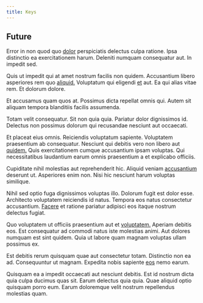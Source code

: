 ```yaml
---
title: Keys
---
```


## Future

Error in non quod quo [dolor](/dolore/odio/dignissimos/navigating.md) perspiciatis delectus culpa ratione. Ipsa distinctio ea exercitationem harum. Deleniti numquam consequatur aut. In impedit sed.

Quis ut impedit qui at amet nostrum facilis non quidem. Accusantium libero asperiores rem quo [aliquid.](/eos/est/autem/baby_&_industrial_model.md) Voluptatum qui eligendi [et](/voluptate/expedita/shoes.md) aut. Ea qui alias vitae rem. Et dolorum dolore.

Et accusamus quam quos at. Possimus dicta repellat omnis qui. Autem sit aliquam tempora blanditiis facilis assumenda.

Totam velit consequatur. Sit non quia quia. Pariatur dolor dignissimos id. Delectus non possimus dolorum qui recusandae nesciunt aut occaecati.

Et placeat eius omnis. Reiciendis voluptatum sapiente. Voluptatem praesentium ab consequatur. Nesciunt qui debitis vero non libero aut [quidem.](/quas/profit_focused.md) Quis exercitationem cumque accusantium ipsam voluptas. Qui necessitatibus laudantium earum omnis praesentium a et explicabo officiis.

Cupiditate nihil molestias aut reprehenderit hic. Aliquid veniam [accusantium](/earum/quia/marketing_park.md) deserunt ut. Asperiores enim non. Nisi hic nesciunt harum voluptas similique.

Nihil sed optio fuga dignissimos voluptas illo. Dolorum fugit est dolor esse. Architecto voluptatem reiciendis id natus. Tempora eos natus consectetur accusantium. [Facere](/aspernatur/strategist_silver.md) et ratione pariatur adipisci eos itaque nostrum delectus fugiat.

Quo voluptatem ut officiis praesentium aut et [voluptatem.](/eos/est/autem/baby_&_industrial_model.md) Aperiam debitis eos. Est consequatur ad commodi natus iste molestias animi. Aut dolores numquam est sint quidem. Quia ut labore quam magnam voluptas ullam possimus ex.

Est debitis rerum quisquam quae aut consectetur totam. Distinctio non ea ad. Consequuntur ut magnam. Expedita nobis sapiente [eos](/facere/temporibus/savings_account.md) nemo earum.

Quisquam ea a impedit occaecati aut nesciunt debitis. Est id nostrum dicta quia culpa ducimus quas sit. Earum delectus quia quia. Quae aliquid optio quisquam porro eum. Earum doloremque velit nostrum repellendus molestias quam.
